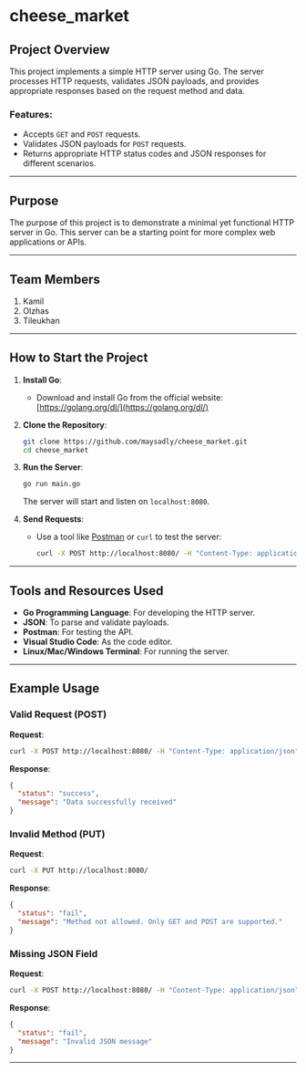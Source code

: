 # cheese_market

## Project Overview
This project implements a simple HTTP server using Go. The server processes HTTP requests, validates JSON payloads, and provides appropriate responses based on the request method and data.

### Features:
- Accepts `GET` and `POST` requests.
- Validates JSON payloads for `POST` requests.
- Returns appropriate HTTP status codes and JSON responses for different scenarios.

---

## Purpose
The purpose of this project is to demonstrate a minimal yet functional HTTP server in Go. This server can be a starting point for more complex web applications or APIs.

---

## Team Members
1. Kamil
2. Olzhas
3. Tileukhan

---

## How to Start the Project

1. **Install Go**:
   - Download and install Go from the official website: [https://golang.org/dl/](https://golang.org/dl/)

2. **Clone the Repository**:
   ```bash
   git clone https://github.com/maysadly/cheese_market.git
   cd cheese_market
   ```

3. **Run the Server**:
   ```bash
   go run main.go
   ```
   The server will start and listen on `localhost:8080`.

4. **Send Requests**:
   - Use a tool like [Postman](https://www.postman.com/) or `curl` to test the server:
     ```bash
     curl -X POST http://localhost:8080/ -H "Content-Type: application/json" -d '{"message": "Hello, World!"}'
     ```

---

## Tools and Resources Used
- **Go Programming Language**: For developing the HTTP server.
- **JSON**: To parse and validate payloads.
- **Postman**: For testing the API.
- **Visual Studio Code**: As the code editor.
- **Linux/Mac/Windows Terminal**: For running the server.

---

## Example Usage

### Valid Request (POST)
**Request**:
```bash
curl -X POST http://localhost:8080/ -H "Content-Type: application/json" -d '{"message": "Hello, World!"}'
```

**Response**:
```json
{
  "status": "success",
  "message": "Data successfully received"
}
```

### Invalid Method (PUT)
**Request**:
```bash
curl -X PUT http://localhost:8080/
```

**Response**:
```json
{
  "status": "fail",
  "message": "Method not allowed. Only GET and POST are supported."
}
```

### Missing JSON Field
**Request**:
```bash
curl -X POST http://localhost:8080/ -H "Content-Type: application/json" -d '{}'
```

**Response**:
```json
{
  "status": "fail",
  "message": "Invalid JSON message"
}
```

---
